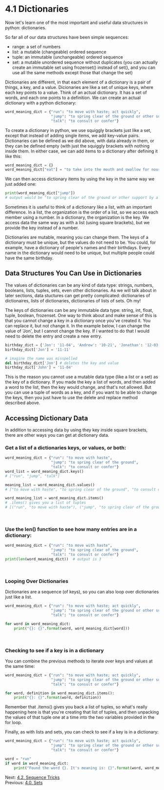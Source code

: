 # 4.1 Dictionaries

Now let's learn one of the most important and useful data structures in python: dictionaries.

So far all of our data structures have been simple sequences: 
- range: a set of numbers
- list: a mutable (changeable) ordered sequence
- tuple: an immutable (unchangeable) ordered sequence
- set: a mutable unordered sequence without duplicates (you can actually create an immutable set using frozenset() 
   instead of set(), and you can use all the same methods except those that change the set)

Dictionaries are different, in that each element of a dictionary is a pair of things, a key, and a value. Dicionaries
are like a set of unique keys, where each key points to a value. Think of an actual dictionary. It has a set of words,
and each one points to a definition. We can create an actual dictionary with a python dictionary:
```python
word_meaning_dict = {"run": "to move with haste; act quickly",
                     "jump": "to spring clear of the ground or other support by a sudden muscular effort",
                     "talk": "to consult or confer"}
```

To create a dictionary in python, we use squiggly brackets just like a set, except that instead of adding single items, 
we add key-value pairs. Dictionaries can be defined as we did above, with data already in them, or they can be
defined empty (with just the squiggly brackets with nothing inside them. In either case, we can add items to a 
dictionary after defining it like this:
```python
word_meaning_dict = {}
word_meaning_dict["eat"] = "to take into the mouth and swallow for nourishment; chew and swallow (food)."
```

We can then access dictionary items by using the key in the same way we just added one:
```python
print(word_meaning_dict["jump"])
# output would be "to spring clear of the ground or other support by a sudden muscular effort"
```
Sometimes it is useful to think of a dictionary like a list, with an important difference. In a list, the organization
is the order of a list, so we access each member using a number. In a dictionary, the organization is the key. We access
data the same way as with a list (using square brackets), but we provide the key instead of a number.

Dictionaries are mutable, meaning you can change them. The keys of a dictionary must be unique, but the values do not
need to be. You could, for example, have a dictionary of people's names and their birthdays. Every name in the 
dictionary would need to be unique, but multiple people could have the same birthday.

## Data Structures You Can Use in Dictionaries
The values of dictionaries can be any kind of data type: strings, numbers, booleans, lists, tuples, sets, even
other dictionaries. As we will talk about in later sections, data stuctures can get pretty complicated: dictionaries of
dictionaires, lists of dictionaries, dictionaries of lists of sets. Oh my!

The keys of dictionaries can be any immutable data type: string, int, float, tuple, boolean, frozenset. One way to 
think about and make sense of this is that you cannot change a key in a dictionary once you've created it. You can 
replace it, but not change it. In the example below, I can change the value of 'Jon', but I cannot change the key.
If i wanted to do that I would need to delete the entry and create a new entry.
```python
birthday_dict = {'Jon': '11-04', 'Andrew': '10-21', 'Jonathan': '12-03', 'Lin Khern': '10-04'}
birthday_dict['Jon'] = '11-11'

# imagine the name was misspelled
del birthday_dict['Jon'] # deletes the key and value
birthday_dict['John'] = '11-04'
```
This is the reason you cannot use a mutable data type (like a list or a set) as the key of a dictionary. If you 
made the key a list of words, and then added a word to the list, then the key would change, and that's not allowed.
But you can use a tuple of words as a key, and if you want to be able to change the keys, then you just have to use the 
delete and replace method described above.

## Accessing Dictionary Data
In addition to accessing data by using they key inside square brackets, there are other ways you can get at dictionary
data.


### Get a list of a dictionaries keys, or values, or both:
```python
word_meaning_dict = {"run": "to move with haste",
                     "jump": "to spring clear of the ground",
                     "talk": "to consult or confer"}
word_list = word_meaning_dict.keys() 
# ["run", "jump", "talk"]

meaning_list = word_meaning_dict.values()  
# ["to move with haste", "to spring clear of the ground", "to consult or confer"]

word_meaning_list = word_meaning_dict.items()
# .items() gives you a list of tuples
# [("run", "to move with haste"), ("jump", "to spring clear of the ground"), ("talk", "to consult or confer")]
```
<br>

### Use the len() function to see how many entries are in a dictionary:
```python
word_meaning_dict = {"run": "to move with haste",
                     "jump": "to spring clear of the ground",
                     "talk": "to consult or confer"}
print(len(word_meaning_dict))  # output is 3
```
<br>

### Looping Over Dictionaries
Dictionaries are a sequence (of keys), so you can also loop over dictionaries just like a list.
```python
word_meaning_dict = {"run": "to move with haste; act quickly",
                     "jump": "to spring clear of the ground or other support by a sudden muscular effort",
                     "talk": "to consult or confer"}

for word in word_meaning_dict:
    print("{}: {}".format(word, word_meaning_dict[word]))
```
<br>

### Checking to see if a key is in a dictionary
You can combine the previous methods to iterate over keys and values at the same time:
```python
word_meaning_dict = {"run": "to move with haste; act quickly",
                     "jump": "to spring clear of the ground or other support by a sudden muscular effort",
                     "talk": "to consult or confer"}

for word, definition in word_meaning_dict.items():
    print("{}: {}".format(word, definition))
```
Remember that .items() gives you back a list of tuples, so what's really happening here is that you're creating that
list of tuples, and then unpacking the values of that tuple one at a time into the two variables provided in the 
for loop.

Finally, as with lists and sets, you can check to see if a key is in a dictionary:
```python
word_meaning_dict = {"run": "to move with haste; act quickly",
                     "jump": "to spring clear of the ground or other support by a sudden muscular effort",
                     "talk": "to consult or confer"}

word = "run"
if word in word_meaning_dict:
    print("Found the word {}. It's meaning is: {}".format(word, word_meaning_dict[word]))
```

Next: [4.2. Sequence Tricks](4.2.%20Sequence%20Tricks.md)<br>
Previous: [4.0. Sets](4.0.%20Sets.md)
